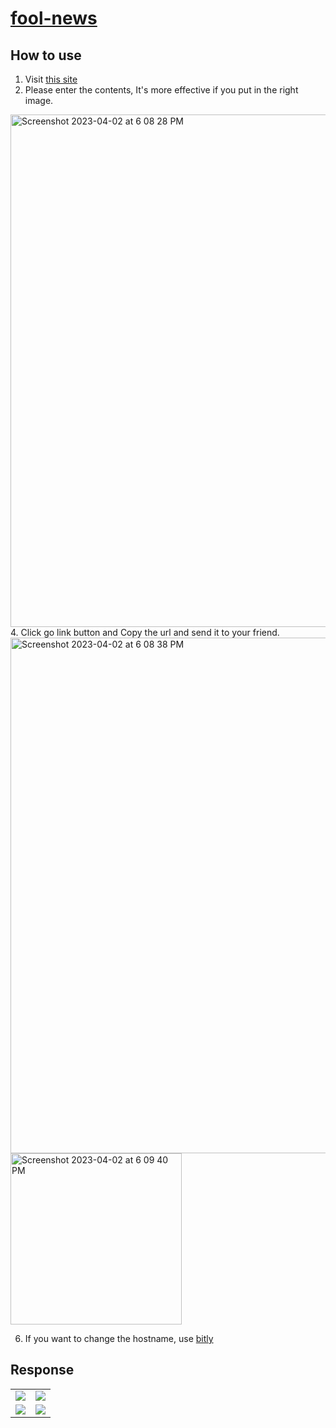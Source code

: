 # [fool-news](https://news-global.up.railway.app/)

## How to use

1. Visit [this site](https://news-global.up.railway.app/)
2. Please enter the contents, It's more effective if you put in the right image.
  <img width="820" alt="Screenshot 2023-04-02 at 6 08 28 PM" src="https://user-images.githubusercontent.com/38957165/229343559-146a4cf2-5c84-41c9-aea0-0418d3c0ea4a.png">
4. Click go link button and Copy the url and send it to your friend.
  <img width="825" alt="Screenshot 2023-04-02 at 6 08 38 PM" src="https://user-images.githubusercontent.com/38957165/229343568-3a1d39e9-9909-4c76-b409-1c7cc97d5b52.png">
  <img width="274" alt="Screenshot 2023-04-02 at 6 09 40 PM" src="https://user-images.githubusercontent.com/38957165/229343569-669b4444-82e4-4800-9ef2-e001f7834d30.png">

6. If you want to change the hostname, use [bitly](https://bitly.com/)

## Response
<table>
  <tr>
    <td>
      <img style="max-width:320px;" src="https://user-images.githubusercontent.com/38957165/229343780-1e3281da-2048-4dfe-a48b-a3e6704547a7.jpeg"/>
    </td>
    <td>
      <img style="max-width:320px;" src="https://user-images.githubusercontent.com/38957165/229343784-cdb176b1-2782-4452-bebb-b03a4c8c088e.jpeg"/>
    </td>
  </tr>
  <tr>
    <td>
      <img style="max-width:320px;" src="https://user-images.githubusercontent.com/38957165/229343785-b5b3fa85-8ebf-4827-a82c-89cb07b63846.jpeg"/>
    </td>
    <td>
      <img style="max-width:320px;" src="https://user-images.githubusercontent.com/38957165/229343787-1c77e7fd-1f86-4f85-b5eb-983340771a9a.jpeg"/>
    </td>
  </tr>
</div>
